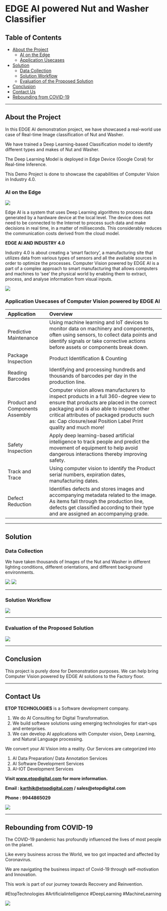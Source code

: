 # EDGE AI powered Nut and Washer Classifier

## Table of Contents ##

* [About the Project](https://github.com/Karthikkannan-AI/EDGE-AI-powered-Nut-Classifier#about-the-project)
  * [AI on the Edge](https://github.com/Karthikkannan-AI/EDGE-AI-powered-Nut-Classifier#ai-on-the-edge)
  * [Application Usecases](https://github.com/Karthikkannan-AI/EDGE-AI-powered-Nut-Classifier#application-usecases-of-computer-vision-powered-by-edge-ai)
* [Solution](https://github.com/Karthikkannan-AI/EDGE-AI-powered-Nut-Classifier#solution)
  * [Data Collection](https://github.com/Karthikkannan-AI/EDGE-AI-powered-Nut-Classifier#data-collection)
  * [Solution Workflow](https://github.com/Karthikkannan-AI/EDGE-AI-powered-Nut-Classifier#solution-workflow)
  * [Evaluation of the Proposed Solution](https://github.com/Karthikkannan-AI/EDGE-AI-powered-Nut-Classifier#evaluation-of-the-proposed-solution)
* [Conclusion](https://github.com/Karthikkannan-AI/EDGE-AI-powered-Nut-Classifier#conclusion)
* [Contact Us](https://github.com/Karthikkannan-AI/EDGE-AI-powered-Nut-Classifier#contact-us)
* [Rebounding from COVID-19](https://github.com/Karthikkannan-AI/EDGE-AI-powered-Nut-Classifier#rebounding-from-covid-19)

- - - -

## About the Project ##

In this EDGE AI demonstration  project, we have showcased a real-world use case of Real-time Image classification of Nut and Washer.

We have trained a Deep Learning-based Classification model to identify different types and makes of Nut and Washer.

The Deep Learning Model is deployed in Edge Device (Google Coral) for Real-time Inference. 

This Demo Project is done to showcase the capabilities of Computer Vision in Industry 4.0.

### AI on the Edge ###

<img src="https://github.com/Karthikkannan-AI/EDGE-AI-powered-Nut-Classifier/blob/main/resources/Industrial%20AI.png">

Edge AI is a system that uses Deep Learning algorithms to process data generated by a hardware device at the local level. The device does not need to be connected to the Internet to process such data and make decisions in real time, in a matter of milliseconds. This considerably reduces the communication costs derived from the cloud model. 

__EDGE AI AND INDUSTRY 4.0__

Industry 4.0 is about creating a ‘smart factory’, a manufacturing site that utilizes data from various types of sensors and all the available sources in order to optimize the processes. Computer Vision powered by EDGE AI is a part of a complex approach to smart manufacturing that allows computers and machines to ‘see’ the physical world by enabling them to extract, process, and analyse information from visual inputs. 

<img src="https://github.com/Karthikkannan-AI/EDGE-AI-powered-Nut-Classifier/blob/main/resources/Computer%20Vision.png">

### Application Usecases of Computer Vision powered by EDGE AI ###

| Application | Overview |
| :------------- | :------------- |
| Predictive Maintenance | Using machine learning and IoT devices to monitor data on machinery and components, often using sensors, to collect data points and identify signals or take corrective actions before assets or components break down. |
| Package Inspection | Product Identification & Counting |
| Reading Barcodes | Identifying and processing hundreds and thousands of barcodes per day in the production line. |
| Product and Components Assembly | Computer vision allows manufacturers to inspect products in a full 360-degree view to ensure that products are placed in the correct packaging and is also able to inspect other critical attributes of packaged products such as: Cap closure/seal Position Label Print quality and much more! |
| Safety Inspection | Apply deep learning-based artificial intelligence to track people and predict the movement of equipment to help avoid dangerous interactions thereby improving safety. |
| Track and Trace | Using computer vision to identify the Product serial numbers, expiration dates, manufacturing dates. |
| Defect Reduction | Identifies defects and stores images and accompanying metadata related to the image.  As items fall through the production line, defects get classified according to their type and are assigned an accompanying grade. |


- - - -

## Solution ##

### Data Collection ###

We have taken thousands of Images of the Nut and Washer in different lighting conditions, different orientations, and different background environments.

<img src="https://github.com/Karthikkannan-AI/EDGE-AI-powered-Nut-Classifier/blob/main/resources/Nut%20Classifier%201.png">

<img src="https://github.com/Karthikkannan-AI/EDGE-AI-powered-Nut-Classifier/blob/main/resources/Nut%20Classifier%202.png">

- - - -

### Solution Workflow ###

<img src="https://github.com/Karthikkannan-AI/EDGE-AI-powered-Nut-Classifier/blob/main/resources/Nut%20Classification%20Workflow.png">

- - - -

### Evaluation of the Proposed Solution ###

<a href="https://youtu.be/RrAMb1JaW08" target="_blank"><img src="https://github.com/Karthikkannan-AI/EDGE-AI-powered-Nut-Classifier/blob/main/resources/Nut%20Classification.png?raw=true"/></a> 

- - - -

## Conclusion ##

This project is purely done for Demonstration purposes. We can help bring Computer Vision powered by EDGE AI solutions to the Factory floor.

- - - -

## Contact Us ##

__ETOP TECHNOLOGIES__ is a Software development company. 
1. We do AI Consulting for Digital Transformation.
2. We build software solutions using emerging technologies for start-ups and enterprises. 
3. We can develop AI applications with Computer vision, Deep Learning, and Natural Language processing.

We convert your AI Vision into a reality. Our Services are categorized into 
1. AI Data Preparation/ Data Annotation Services 
2. AI Software Development Services 
3. AI-IOT Development Services

__Visit www.etopdigital.com for more information.__

__Email : karthik@etopdigital.com / sales@etopdigital.com__
          
__Phone : 9944865029__

<img src="https://github.com/Karthikkannan-AI/EDGE-AI-powered-Nut-Classifier/blob/main/resources/About%20ETOP%20Technologies_Github.png">

- - - -

## Rebounding from COVID-19 ##

The COVID-19 pandemic has profoundly influenced the lives of most people on the planet.

Like every business across the World, we too got impacted and affected by Coronavirus.

We are navigating the business impact of Covid-19 through self-motivation and Innovation.

This work is part of our journey towards Recovery and Reinvention.

#EtopTechnologies #Artificialintelligence #DeepLearning #MachineLearning


<img src="https://github.com/Karthikkannan-AI/EDGE-AI-powered-Nut-Classifier/blob/main/resources/CoronaPandemic.jpeg">

